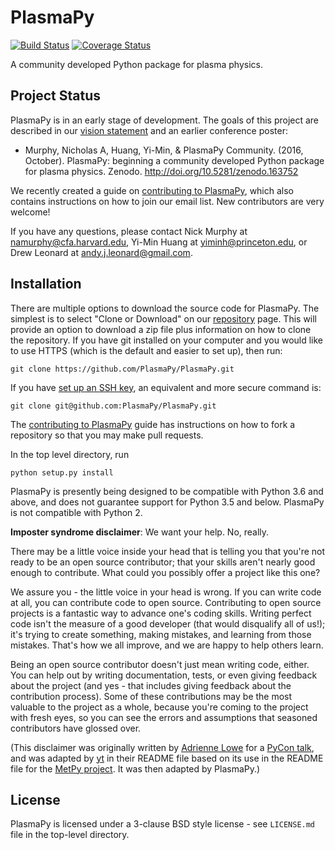 # PlasmaPy

[![Build Status](https://travis-ci.org/PlasmaPy/PlasmaPy.svg?branch=master)](https://travis-ci.org/PlasmaPy/PlasmaPy) [![Coverage Status](https://coveralls.io/repos/github/PlasmaPy/PlasmaPy/badge.svg?branch=master)](https://coveralls.io/github/PlasmaPy/PlasmaPy?branch=master)

A community developed Python package for plasma physics.

## Project Status

PlasmaPy is in an early stage of development.  The goals of this project are described in our [vision statement](https://github.com/PlasmaPy/PlasmaPy/blob/master/vision_statement.md) and an earlier conference poster:

* Murphy, Nicholas A, Huang, Yi-Min, & PlasmaPy Community. (2016, October). PlasmaPy: beginning a community developed Python package for plasma physics. Zenodo. http://doi.org/10.5281/zenodo.163752

We recently created a guide on [contributing to PlasmaPy](https://github.com/PlasmaPy/PlasmaPy/blob/master/CONTRIBUTE.md), which also contains instructions on how to join our email list.  New contributors are very welcome!  

If you have any questions, please contact Nick Murphy at <namurphy@cfa.harvard.edu>, Yi-Min Huang at <yiminh@princeton.edu>, or Drew Leonard at <andy.j.leonard@gmail.com>.

## Installation

There are multiple options to download the source code for PlasmaPy.
The simplest is to select "Clone or Download" on our 
[repository](https://github.com/PlasmaPy/PlasmaPy) page.  This will provide 
an option to download a zip file plus information on how to 
clone the repository.  If you have git installed on your computer and you
would like to use HTTPS (which is the default and easier to set up), then run:

```ShellSession
git clone https://github.com/PlasmaPy/PlasmaPy.git
```

If you have [set up an SSH key](https://help.github.com/articles/generating-a-new-ssh-key-and-adding-it-to-the-ssh-agent/), an equivalent and more secure command is:

```ShellSession
git clone git@github.com:PlasmaPy/PlasmaPy.git
```

The [contributing to PlasmaPy](https://github.com/PlasmaPy/PlasmaPy/blob/master/CONTRIBUTE.md) guide has instructions on how to fork a repository so that you may make pull requests.

In the top level directory, run

```ShellSession
python setup.py install
```

PlasmaPy is presently being designed to be compatible with Python 3.6 and above, and does not guarantee support for Python 3.5 and below.  PlasmaPy is not compatible with Python 2.

**Imposter syndrome disclaimer**: We want your help. No, really.

There may be a little voice inside your head that is telling you that you're not
ready to be an open source contributor; that your skills aren't nearly good
enough to contribute. What could you possibly offer a project like this one?

We assure you - the little voice in your head is wrong. If you can write code at
all, you can contribute code to open source. Contributing to open source
projects is a fantastic way to advance one's coding skills. Writing perfect code
isn't the measure of a good developer (that would disqualify all of us!); it's
trying to create something, making mistakes, and learning from those
mistakes. That's how we all improve, and we are happy to help others learn.

Being an open source contributor doesn't just mean writing code, either. You can
help out by writing documentation, tests, or even giving feedback about the
project (and yes - that includes giving feedback about the contribution
process). Some of these contributions may be the most valuable to the project as
a whole, because you're coming to the project with fresh eyes, so you can see
the errors and assumptions that seasoned contributors have glossed over.

(This disclaimer was originally written by
[Adrienne Lowe](https://github.com/adriennefriend) for a
[PyCon talk](https://www.youtube.com/watch?v=6Uj746j9Heo), and was adapted by 
[yt](https://github.com/yt-project/yt) in their README file based on its use 
in the README file for the [MetPy project](https://github.com/Unidata/MetPy).
It was then adapted by PlasmaPy.)

## License

PlasmaPy is licensed under a 3-clause BSD style license - see
``LICENSE.md`` file in the top-level directory.
